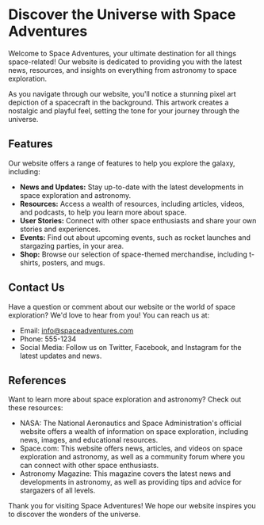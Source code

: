 <!--font:Raleway-->

# Discover the Universe with Space Adventures

Welcome to Space Adventures, your ultimate destination for all things space-related! Our website is dedicated to providing you with the latest news, resources, and insights on everything from astronomy to space exploration.

As you navigate through our website, you'll notice a stunning pixel art depiction of a spacecraft in the background. This artwork creates a nostalgic and playful feel, setting the tone for your journey through the universe.

## Features

Our website offers a range of features to help you explore the galaxy, including:

- **News and Updates:** Stay up-to-date with the latest developments in space exploration and astronomy.
- **Resources:** Access a wealth of resources, including articles, videos, and podcasts, to help you learn more about space.
- **User Stories:** Connect with other space enthusiasts and share your own stories and experiences.
- **Events:** Find out about upcoming events, such as rocket launches and stargazing parties, in your area.
- **Shop:** Browse our selection of space-themed merchandise, including t-shirts, posters, and mugs.

## Contact Us

Have a question or comment about our website or the world of space exploration? We'd love to hear from you! You can reach us at:

- Email: info@spaceadventures.com
- Phone: 555-1234
- Social Media: Follow us on Twitter, Facebook, and Instagram for the latest updates and news.

## References

Want to learn more about space exploration and astronomy? Check out these resources:

- NASA: The National Aeronautics and Space Administration's official website offers a wealth of information on space exploration, including news, images, and educational resources.
- Space.com: This website offers news, articles, and videos on space exploration and astronomy, as well as a community forum where you can connect with other space enthusiasts.
- Astronomy Magazine: This magazine covers the latest news and developments in astronomy, as well as providing tips and advice for stargazers of all levels.

Thank you for visiting Space Adventures! We hope our website inspires you to discover the wonders of the universe.

<!--

Write me content for website with wallpaper which alt text is:

"A pixel art depiction of a spacecraft, with blocky shapes and limited colors creating a nostalgic and playful feel."

The name/title of the page should not be 1:1 copy of the alt text but rather a real content of the website which is using this wallpaper.

- Use markdown format 
- Start with heading
- Heading should be short and concise
- The content should look like a real website 
- The website should not be about the wallpaper, wallpaper is just a related background
- Heading should be contain work "wallpaper" or "background"
- Include real sections like references, contact, user stories, etc. use things relevant to the page purpose.
- Feel free to use structure like headings, bullets, numbering, blockquotes, paragraphs, horizontal lines, etc.
- You can use formatting like bold or _italic_
- You can include UTF-8 emojis
- Links should be only #hash anchors (and you can refer to the document itself)
- Do not include images


---


# Space Adventures: Explore the Galaxy with Our Pixel Art Wallpaper

Welcome to Space Adventures, your one-stop-shop for all things space-related! Our website is dedicated to providing you with the latest news, resources, and insights on everything from astronomy to space exploration.

But what better way to get in the mood for some space exploration than with a stunning wallpaper? Our pixel art depiction of a spacecraft is the perfect background for anyone who loves the nostalgic and playful feel of old-school video games.

## Features

Our website offers a range of features to help you explore the galaxy, including:

- **News and Updates:** Stay up-to-date with the latest developments in space exploration and astronomy.
- **Resources:** Access a wealth of resources, including articles, videos, and podcasts, to help you learn more about space.
- **User Stories:** Connect with other space enthusiasts and share your own stories and experiences.
- **Events:** Find out about upcoming events, such as rocket launches and stargazing parties, in your area.
- **Shop:** Browse our selection of space-themed merchandise, including t-shirts, posters, and mugs.

## Contact Us

Have a question or comment about our website or the world of space exploration? We'd love to hear from you! You can reach us at:

- Email: info@spaceadventures.com
- Phone: 555-1234
- Social Media: Follow us on Twitter, Facebook, and Instagram for the latest updates and news.

## References

Want to learn more about space exploration and astronomy? Check out these resources:

- NASA: The National Aeronautics and Space Administration's official website offers a wealth of information on space exploration, including news, images, and educational resources.
- Space.com: This website offers news, articles, and videos on space exploration and astronomy, as well as a community forum where you can connect with other space enthusiasts.
- Astronomy Magazine: This magazine covers the latest news and developments in astronomy, as well as providing tips and advice for stargazers of all levels.

Thank you for visiting Space Adventures! We hope our pixel art wallpaper inspires you to explore the galaxy and beyond.


---


Heading should not include word "wallpaper". The website should not be about the wallpaper itself, wallpaper is just a related background, rewrite whole content.


---


# Discover the Universe with Space Adventures

Welcome to Space Adventures, your ultimate destination for all things space-related! Our website is dedicated to providing you with the latest news, resources, and insights on everything from astronomy to space exploration.

As you navigate through our website, you'll notice a stunning pixel art depiction of a spacecraft in the background. This artwork creates a nostalgic and playful feel, setting the tone for your journey through the universe.

## Features

Our website offers a range of features to help you explore the galaxy, including:

- **News and Updates:** Stay up-to-date with the latest developments in space exploration and astronomy.
- **Resources:** Access a wealth of resources, including articles, videos, and podcasts, to help you learn more about space.
- **User Stories:** Connect with other space enthusiasts and share your own stories and experiences.
- **Events:** Find out about upcoming events, such as rocket launches and stargazing parties, in your area.
- **Shop:** Browse our selection of space-themed merchandise, including t-shirts, posters, and mugs.

## Contact Us

Have a question or comment about our website or the world of space exploration? We'd love to hear from you! You can reach us at:

- Email: info@spaceadventures.com
- Phone: 555-1234
- Social Media: Follow us on Twitter, Facebook, and Instagram for the latest updates and news.

## References

Want to learn more about space exploration and astronomy? Check out these resources:

- NASA: The National Aeronautics and Space Administration's official website offers a wealth of information on space exploration, including news, images, and educational resources.
- Space.com: This website offers news, articles, and videos on space exploration and astronomy, as well as a community forum where you can connect with other space enthusiasts.
- Astronomy Magazine: This magazine covers the latest news and developments in astronomy, as well as providing tips and advice for stargazers of all levels.

Thank you for visiting Space Adventures! We hope our website inspires you to discover the wonders of the universe.

-->

